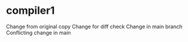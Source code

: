 # compiler1
Change from original copy
Change for diff check
Change in main branch
Conflicting change in main
